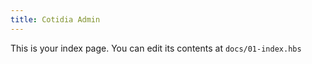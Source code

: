 ```yaml
---
title: Cotidia Admin
---
```


This is your index page. You can edit its contents at `docs/01-index.hbs`
